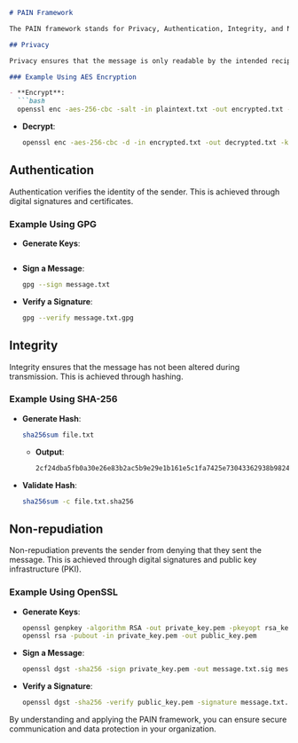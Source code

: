 ```markdown
# PAIN Framework

The PAIN framework stands for Privacy, Authentication, Integrity, and Non-repudiation. It is used to ensure secure communication and data protection.

## Privacy

Privacy ensures that the message is only readable by the intended recipient. This is achieved through encryption.

### Example Using AES Encryption

- **Encrypt**:
  ```bash
  openssl enc -aes-256-cbc -salt -in plaintext.txt -out encrypted.txt -k mysecretkey
  ```
- **Decrypt**:
  ```bash
  openssl enc -aes-256-cbc -d -in encrypted.txt -out decrypted.txt -k mysecretkey
  ```

## Authentication

Authentication verifies the identity of the sender. This is achieved through digital signatures and certificates.

### Example Using GPG

- **Generate Keys**:
  
```bash  gpg --gen-key
  ```
- **Sign a Message**:
  ```bash
  gpg --sign message.txt
  ```
- **Verify a Signature**:
  ```bash
  gpg --verify message.txt.gpg
  ```

## Integrity

Integrity ensures that the message has not been altered during transmission. This is achieved through hashing.

### Example Using SHA-256

- **Generate Hash**:
  ```bash
  sha256sum file.txt
  ```
  - **Output**:
    ```bash
    2cf24dba5fb0a30e26e83b2ac5b9e29e1b161e5c1fa7425e73043362938b9824  file.txt
    ```

- **Validate Hash**:
  ```bash
  sha256sum -c file.txt.sha256
  ```

## Non-repudiation

Non-repudiation prevents the sender from denying that they sent the message. This is achieved through digital signatures and public key infrastructure (PKI).

### Example Using OpenSSL

- **Generate Keys**:
  ```bash
  openssl genpkey -algorithm RSA -out private_key.pem -pkeyopt rsa_keygen_bits:2048
  openssl rsa -pubout -in private_key.pem -out public_key.pem
  ```

- **Sign a Message**:
  ```bash
  openssl dgst -sha256 -sign private_key.pem -out message.txt.sig message.txt
  ```

- **Verify a Signature**:
  ```bash
  openssl dgst -sha256 -verify public_key.pem -signature message.txt.sig message.txt
  ```

By understanding and applying the PAIN framework, you can ensure secure communication and data protection in your organization.

```